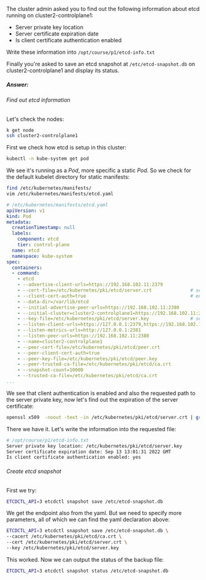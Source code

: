 The cluster admin asked you to find out the following information about etcd running on cluster2-controlplane1:

- Server private key location
- Server certificate expiration date
- Is client certificate authentication enabled

Write these information into `/opt/course/p1/etcd-info.txt`



Finally you're asked to save an etcd snapshot at `/etc/etcd-snapshot.db` on cluster2-controlplane1 and display its status.

##### Answer:

###### Find out etcd information

Let's check the nodes:

```bash
k get node
ssh cluster2-controlplane1
```

First we check how etcd is setup in this cluster:

```bash
kubectl -n kube-system get pod
```

We see it's running as a *Pod*, more specific a static *Pod*. So we check for the default kubelet directory for static manifests:

```bash
find /etc/kubernetes/manifests/
vim /etc/kubernetes/manifests/etcd.yaml
```

````yml
# /etc/kubernetes/manifests/etcd.yaml
apiVersion: v1
kind: Pod
metadata:
  creationTimestamp: null
  labels:
    component: etcd
    tier: control-plane
  name: etcd
  namespace: kube-system
spec:
  containers:
  - command:
    - etcd
    - --advertise-client-urls=https://192.168.102.11:2379
    - --cert-file=/etc/kubernetes/pki/etcd/server.crt              # server certificate
    - --client-cert-auth=true                                      # enabled
    - --data-dir=/var/lib/etcd
    - --initial-advertise-peer-urls=https://192.168.102.11:2380
    - --initial-cluster=cluster2-controlplane1=https://192.168.102.11:2380
    - --key-file=/etc/kubernetes/pki/etcd/server.key               # server private key
    - --listen-client-urls=https://127.0.0.1:2379,https://192.168.102.11:2379
    - --listen-metrics-urls=http://127.0.0.1:2381
    - --listen-peer-urls=https://192.168.102.11:2380
    - --name=cluster2-controlplane1
    - --peer-cert-file=/etc/kubernetes/pki/etcd/peer.crt
    - --peer-client-cert-auth=true
    - --peer-key-file=/etc/kubernetes/pki/etcd/peer.key
    - --peer-trusted-ca-file=/etc/kubernetes/pki/etcd/ca.crt
    - --snapshot-count=10000
    - --trusted-ca-file=/etc/kubernetes/pki/etcd/ca.crt
...
````

We see that client authentication is enabled and also the requested path to the server private key, now let's find out the expiration of the server certificate:

```bash
openssl x509  -noout -text -in /etc/kubernetes/pki/etcd/server.crt | grep Validity -A2
```

There we have it. Let's write the information into the requested file:

```bash
# /opt/course/p1/etcd-info.txt
Server private key location: /etc/kubernetes/pki/etcd/server.key
Server certificate expiration date: Sep 13 13:01:31 2022 GMT
Is client certificate authentication enabled: yes
```

###### Create etcd snapshot

First we try:

````bash
ETCDCTL_API=3 etcdctl snapshot save /etc/etcd-snapshot.db
````

We get the endpoint also from the yaml. But we need to specify more parameters, all of which we can find the yaml declaration above:

```bash
ETCDCTL_API=3 etcdctl snapshot save /etc/etcd-snapshot.db \
--cacert /etc/kubernetes/pki/etcd/ca.crt \
--cert /etc/kubernetes/pki/etcd/server.crt \
--key /etc/kubernetes/pki/etcd/server.key
```

This worked. Now we can output the status of the backup file:

```bash
ETCDCTL_API=3 etcdctl snapshot status /etc/etcd-snapshot.db
```

